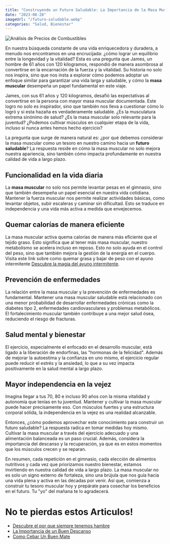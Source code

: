 ```yaml
---
title: "Construyendo un Futuro Saludable: La Importancia de la Masa Muscular"
date: "2023-08-28"
imageUrl: "/futuro-saludable.webp"
categories: "Salud, Bienestar"
---
```


![Análisis de Precios de Combustibles](/futuro-saludable-page.webp)

En nuestra búsqueda constante de una vida enriquecedora y duradera, a menudo nos encontramos en una encrucijada: ¿cómo lograr un equilibrio entre la longevidad y la vitalidad? Esta es una pregunta que James, un hombre de 61 años con 120 kilogramos, respondió de manera asombrosa al convertirse en la encarnación de la fuerza y ​​la vitalidad. Su historia no solo nos inspira, sino que nos insta a explorar cómo podemos adoptar un enfoque similar para garantizar una vida larga y saludable, y cómo la **masa muscular** desempeña un papel fundamental en este viaje.

James, con sus 61 años y 120 kilogramos, desafió las expectativas al convertirse en la persona con mayor masa muscular documentada. Este logro no solo es inspirador, sino que también nos lleva a cuestionar cómo lo logró y si esta hazaña es verdaderamente saludable. ¿Es la musculatura extrema sinónimo de salud? ¿Es la masa muscular solo relevante para la juventud? ¿Podemos cultivar músculos en cualquier etapa de la vida, incluso si nunca antes hemos hecho ejercicio?

La pregunta que surge de manera natural es: ¿por qué debemos considerar la masa muscular como un tesoro en nuestro camino hacia un **futuro saludable**? La respuesta reside en cómo la masa muscular no solo mejora nuestra apariencia, sino también cómo impacta profundamente en nuestra calidad de vida a largo plazo.

## Funcionalidad en la vida diaria

La **masa muscular** no solo nos permite levantar pesas en el gimnasio, sino que también desempeña un papel esencial en nuestra vida cotidiana. Mantener la fuerza muscular nos permite realizar actividades básicas, como levantar objetos, subir escaleras y caminar sin dificultad. Esto se traduce en independencia y una vida más activa a medida que envejecemos.

## Quemar calorías de manera eficiente

La masa muscular activa quema calorías de manera más eficiente que el tejido graso. Esto significa que al tener más masa muscular, nuestro metabolismo se acelera incluso en reposo. Esto no solo ayuda en el control del peso, sino que también mejora la gestión de la energía en el cuerpo. Visita este link sobre como quemar grasa y bajar de peso con el ayuno intermitente [Descubre la magia del ayuno intermitente](https://abelardo.blog/posts/ayuno-intermitente).

## Prevención de enfermedades

La relación entre la masa muscular y la prevención de enfermedades es fundamental. Mantener una masa muscular saludable está relacionado con una menor probabilidad de desarrollar enfermedades crónicas como la diabetes tipo 2, enfermedades cardiovasculares y problemas metabólicos. El fortalecimiento muscular también contribuye a una mejor salud ósea, reduciendo el riesgo de fracturas.

## Salud mental y bienestar

El ejercicio, especialmente el enfocado en el desarrollo muscular, está ligado a la liberación de endorfinas, las "hormonas de la felicidad". Además de mejorar la autoestima y la confianza en uno mismo, el ejercicio regular puede reducir el estrés y la ansiedad, lo que a su vez impacta positivamente en la salud mental a largo plazo.

## Mayor independencia en la vejez

Imagina llegar a tus 70, 80 e incluso 90 años con la misma vitalidad y autonomía que tenías en tu juventud. Mantener y cultivar la masa muscular puede hacer precisamente eso. Con músculos fuertes y una estructura corporal sólida, la independencia en la vejez es una realidad alcanzable.

Entonces, ¿cómo podemos aprovechar este conocimiento para construir un futuro saludable? La respuesta radica en tomar medidas hoy mismo. Cultivar la masa muscular a través del ejercicio adecuado y una alimentación balanceada es un paso crucial. Además, considera la importancia del descanso y la recuperación, ya que es en estos momentos que los músculos crecen y se reparan.

En resumen, cada repetición en el gimnasio, cada elección de alimentos nutritivos y cada vez que priorizamos nuestro bienestar, estamos invirtiendo en nuestra calidad de vida a largo plazo. La masa muscular no es solo un signo externo de fortaleza, sino una brújula que nos guía hacia una vida plena y activa en las décadas por venir. Así que, comienza a construir tu tesoro muscular hoy y prepárate para cosechar los beneficios en el futuro. Tu "yo" del mañana te lo agradecerá.


# No te pierdas estos Articulos!

- [Descubre el por que siempre tenemos hambre](https://abelardo.blog/posts/por-que-siempre-tenemos-hambre)
- [La Importancia de un Buen Descanso](https://abelardo.blog/posts/importancia-de-descansar-bien)
- [Como Cebar Un Buen Mate](https://abelardo.blog/posts/como-cebar-un-buen-mate) 